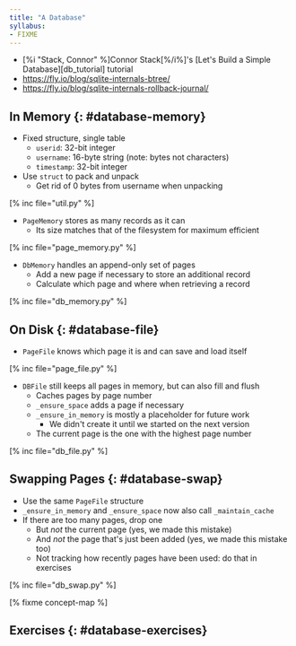 ```yaml
---
title: "A Database"
syllabus:
- FIXME
---
```


-   [%i "Stack, Connor" %]Connor Stack[%/i%]'s [Let's Build a Simple Database][db_tutorial] tutorial
-   https://fly.io/blog/sqlite-internals-btree/
-   https://fly.io/blog/sqlite-internals-rollback-journal/

## In Memory {: #database-memory}

-   Fixed structure, single table
    -   `userid`: 32-bit integer
    -   `username`: 16-byte string (note: bytes not characters)
    -   `timestamp`: 32-bit integer
-   Use `struct` to pack and unpack
    -   Get rid of 0 bytes from username when unpacking

[% inc file="util.py" %]

-   `PageMemory` stores as many records as it can
    -   Its size matches that of the filesystem for maximum efficient

[% inc file="page_memory.py" %]

-   `DbMemory` handles an append-only set of pages
    -   Add a new page if necessary to store an additional record
    -   Calculate which page and where when retrieving a record

[% inc file="db_memory.py" %]

## On Disk {: #database-file}

-   `PageFile` knows which page it is and can save and load itself

[% inc file="page_file.py" %]

-   `DBFile` still keeps all pages in memory, but can also fill and flush
    -   Caches pages by page number
    -   `_ensure_space` adds a page if necessary
    -   `_ensure_in_memory` is mostly a placeholder for future work
        -   We didn't create it until we started on the next version
    -   The current page is the one with the highest page number

[% inc file="db_file.py" %]

## Swapping Pages {: #database-swap}

-   Use the same `PageFile` structure
-   `_ensure_in_memory` and `_ensure_space` now also call `_maintain_cache`
-   If there are too many pages, drop one
    -   But *not* the current page (yes, we made this mistake)
    -   And *not* the page that's just been added (yes, we made this mistake too)
    -   Not tracking how recently pages have been used: do that in exercises

[% inc file="db_swap.py" %]

[% fixme concept-map %]

## Exercises {: #database-exercises}
